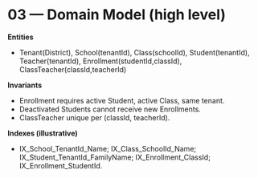 # 03 — Domain Model (high level)

**Entities**
- Tenant(District), School(tenantId), Class(schoolId), Student(tenantId), Teacher(tenantId), Enrollment(studentId,classId), ClassTeacher(classId,teacherId)

**Invariants**
- Enrollment requires active Student, active Class, same tenant.
- Deactivated Students cannot receive new Enrollments.
- ClassTeacher unique per (classId, teacherId).

**Indexes (illustrative)**
- IX_School_TenantId_Name; IX_Class_SchoolId_Name; IX_Student_TenantId_FamilyName; IX_Enrollment_ClassId; IX_Enrollment_StudentId.
